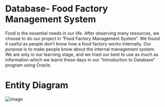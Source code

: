 # Database- Food Factory Management System
Food is the essential needs in our life. After observing many resources, we choose to do our project in “Food Factory Management System”. We found it useful as people don’t know how a food factory works internally. Our purpose is to make people know about the internal management system. We are only in our learning stage, and we tried our best to use as much as information which we learnt these days in our “Introduction to Database” program using Oracle. 
# Entity Diagram
![image](https://github.com/Srabone/Database-/assets/95047190/05548f8a-1e67-4431-9b84-3d81b30f839c)

